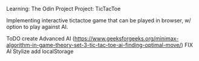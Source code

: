 Learning: The Odin Project Project: TicTacToe 

Implementing interactive tictactoe game that can be played in browser, w/ option to play against AI.

ToDO
create Advanced AI
(https://www.geeksforgeeks.org/minimax-algorithm-in-game-theory-set-3-tic-tac-toe-ai-finding-optimal-move/)
FIX AI
Stylize
add localStorage